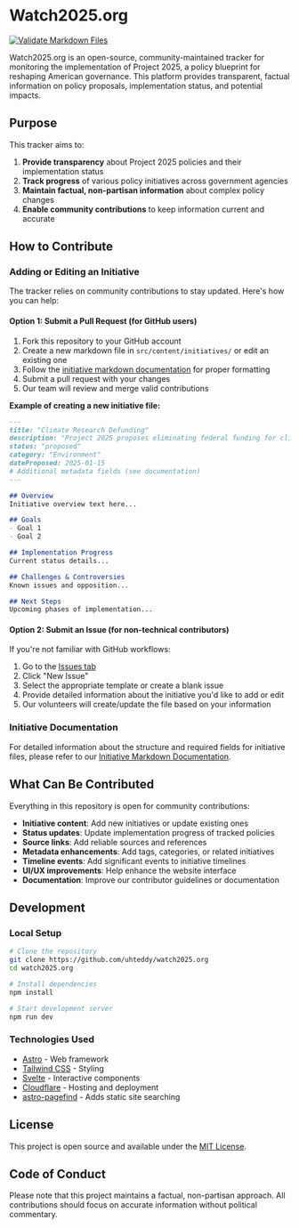 # Watch2025.org

[![Validate Markdown Files](https://github.com/uhteddy/watch2025.org/actions/workflows/checkastro.yml/badge.svg)](https://github.com/uhteddy/watch2025.org/actions/workflows/checkastro.yml)

Watch2025.org is an open-source, community-maintained tracker for monitoring the implementation of Project 2025, a policy blueprint for reshaping American governance. This platform provides transparent, factual information on policy proposals, implementation status, and potential impacts.

## Purpose

This tracker aims to:

1. **Provide transparency** about Project 2025 policies and their implementation status
2. **Track progress** of various policy initiatives across government agencies
3. **Maintain factual, non-partisan information** about complex policy changes
4. **Enable community contributions** to keep information current and accurate

## How to Contribute

### Adding or Editing an Initiative

The tracker relies on community contributions to stay updated. Here's how you can help:

#### Option 1: Submit a Pull Request (for GitHub users)

1. Fork this repository to your GitHub account
2. Create a new markdown file in `src/content/initiatives/` or edit an existing one
3. Follow the [initiative markdown documentation](./documentation/initiative-markdown.md) for proper formatting
4. Submit a pull request with your changes
5. Our team will review and merge valid contributions

**Example of creating a new initiative file:**

```md
---
title: "Climate Research Defunding"
description: "Project 2025 proposes eliminating federal funding for climate change research."
status: "proposed"
category: "Environment"
dateProposed: 2025-01-15
# Additional metadata fields (see documentation)
---

## Overview
Initiative overview text here...

## Goals
- Goal 1
- Goal 2

## Implementation Progress
Current status details...

## Challenges & Controversies
Known issues and opposition...

## Next Steps
Upcoming phases of implementation...
```

#### Option 2: Submit an Issue (for non-technical contributors)

If you're not familiar with GitHub workflows:

1. Go to the [Issues tab](https://github.com/uhteddy/watch2025.org/issues)
2. Click "New Issue"
3. Select the appropriate template or create a blank issue
4. Provide detailed information about the initiative you'd like to add or edit
5. Our volunteers will create/update the file based on your information

### Initiative Documentation

For detailed information about the structure and required fields for initiative files, please refer to our [Initiative Markdown Documentation](./documentation/initiative-markdown.md).

## What Can Be Contributed

Everything in this repository is open for community contributions:

- **Initiative content**: Add new initiatives or update existing ones
- **Status updates**: Update implementation progress of tracked policies
- **Source links**: Add reliable sources and references 
- **Metadata enhancements**: Add tags, categories, or related initiatives
- **Timeline events**: Add significant events to initiative timelines
- **UI/UX improvements**: Help enhance the website interface
- **Documentation**: Improve our contributor guidelines or documentation

## Development

### Local Setup

```bash
# Clone the repository
git clone https://github.com/uhteddy/watch2025.org
cd watch2025.org

# Install dependencies
npm install

# Start development server
npm run dev
```

### Technologies Used

- [Astro](https://astro.build) - Web framework
- [Tailwind CSS](https://tailwindcss.com) - Styling
- [Svelte](https://svelte.dev) - Interactive components
- [Cloudflare](https://cloudflare.com) - Hosting and deployment
- [astro-pagefind](https://github.com/shishkin/astro-pagefind) - Adds static site searching

## License

This project is open source and available under the [MIT License](LICENSE).

## Code of Conduct

Please note that this project maintains a factual, non-partisan approach. All contributions should focus on accurate information without political commentary.